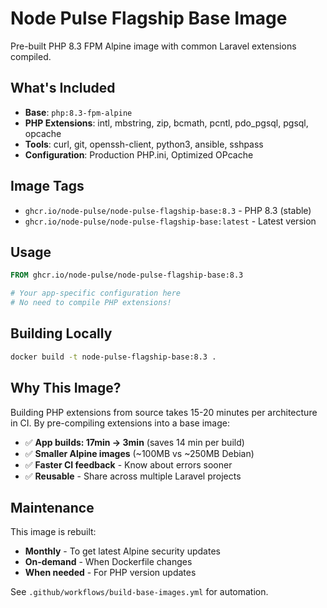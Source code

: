 # Node Pulse Flagship Base Image

Pre-built PHP 8.3 FPM Alpine image with common Laravel extensions compiled.

## What's Included

- **Base**: `php:8.3-fpm-alpine`
- **PHP Extensions**: intl, mbstring, zip, bcmath, pcntl, pdo_pgsql, pgsql, opcache
- **Tools**: curl, git, openssh-client, python3, ansible, sshpass
- **Configuration**: Production PHP.ini, Optimized OPcache

## Image Tags

- `ghcr.io/node-pulse/node-pulse-flagship-base:8.3` - PHP 8.3 (stable)
- `ghcr.io/node-pulse/node-pulse-flagship-base:latest` - Latest version

## Usage

```dockerfile
FROM ghcr.io/node-pulse/node-pulse-flagship-base:8.3

# Your app-specific configuration here
# No need to compile PHP extensions!
```

## Building Locally

```bash
docker build -t node-pulse-flagship-base:8.3 .
```

## Why This Image?

Building PHP extensions from source takes 15-20 minutes per architecture in CI. By pre-compiling extensions into a base image:

- ✅ **App builds: 17min → 3min** (saves 14 min per build)
- ✅ **Smaller Alpine images** (~100MB vs ~250MB Debian)
- ✅ **Faster CI feedback** - Know about errors sooner
- ✅ **Reusable** - Share across multiple Laravel projects

## Maintenance

This image is rebuilt:

- **Monthly** - To get latest Alpine security updates
- **On-demand** - When Dockerfile changes
- **When needed** - For PHP version updates

See `.github/workflows/build-base-images.yml` for automation.
